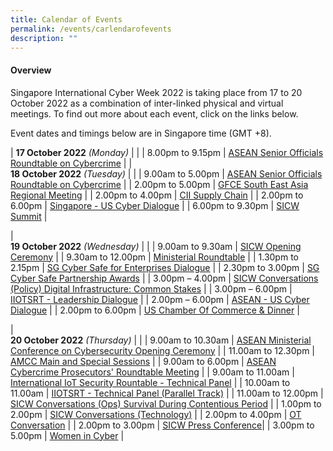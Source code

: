 ```yaml
---
title: Calendar of Events
permalink: /events/carlendarofevents
description: ""
---
```

#### **Overview**

Singapore International Cyber Week 2022 is taking place from 17 to 20 October 2022 as a combination of inter-linked physical and virtual meetings. To find out more about each event, click on the links below.

Event dates and timings below are in Singapore time (GMT +8). 

| **17 October 2022** *(Monday)*    |                                                                                                |
| 8.00pm to 9.15pm              | [ASEAN Senior Officials Roundtable on Cybercrime](/events/fireside-chat)                                                                                  |
| <br> **18 October 2022** *(Tuesday)*   |                                                                                             |
| 9.00am to 5.00pm           | [ASEAN Senior Officials Roundtable on Cybercrime](/events/18-October-2022/SORC)                                                         |
| 2.00pm to 5.00pm              | [GFCE South East Asia Regional Meeting](/events/18-October-2022/GFCE)                                                                          |
| 2.00pm to 4.00pm           | [CII Supply Chain](/events/18-October-2022/CSC)                               |
| 2.00pm to 6.00pm          | [Singapore - US Cyber Dialogue](/events/18-October-2022/SUCD)                                                                 |
| 6.00pm to 9.30pm          | [SICW Summit](/events/18-October-2022/summit)                                                                 |

| <br> **19 October 2022** *(Wednesday)* |                                                                                                |
| 9.00am to 9.30am           | [SICW Opening Ceremony](/events/19-October-2022/OC)    |
| 9.30am to 12.00pm           | [Ministerial Roundtable](/events/19-October-2022/MRT) |
| 1.30pm to 2.15pm           | [SG Cyber Safe for Enterprises Dialogue](/events/19-October-2022/SCD) |
| 2.30pm to 3.00pm           | [SG Cyber Safe Partnership Awards](/events/19-October-2022/SCDawards) |
| 3.00pm – 4.00pm                | [SICW Conversations (Policy) Digital Infrastructure: Common Stakes](/events/19-October-2022/ConvoPolicy) |
| 3.00pm – 6.00pm                | [IIOTSRT - Leadership Dialogue](/events/19-October-2022/IOT-LD) |
| 2.00pm – 6.00pm                | [ASEAN - US Cyber Dialogue](/events/19-October-2022/AUCD)   |
| 2.00pm to 6.00pm          | [US Chamber Of Commerce & Dinner](/events/19-October-2022/UCCD)   |

|<br>**20 October 2022** *(Thursday)*  |                                                                                                |
| 9.00am to 10.30am             | [ASEAN Ministerial Conference on Cybersecurity Opening Ceremony](/events/20-October-2022/AMCC-OC)   |
| 11.00am to 12.30pm             | [AMCC Main and Special Sessions](/events/20-October-2022/AMCC-OC) |
| 9.00am to 6.00pm                | [ASEAN Cybercrime Prosecutors' Roundtable Meeting](/events/20-October-2022/ACPRM)                               |
| 9.00am to 11.00am           | [International IoT Security Rountable - Technical Panel](/events/20-October-2022/IISR-TP)     |
| 10.00am to 11.00am               | [IIOTSRT - Technical Panel (Parallel Track)](/events/20-October-2022/IIOT-TP) |
| 11.00am to 12.00pm               | [SICW Conversations (Ops) Survival During Contentious Period](/events/20-October-2022/ConvoOps)                                                 |
| 1.00pm to 2.00pm                 | [SICW Conversations (Technology)](/events/20-October-2022/ConvoTech)    |
| 2.00pm to 4.00pm              | [OT Conversation](/events/20-October-2022/OTC)                                    |
| 2.00pm to 3.00pm          | [SICW Press Conference](/events/20-October-2022/SICW-PressCon)|
| 3.00pm to 5.00pm          | [Women in Cyber](/events/20-October-2022/WIC)                                            |